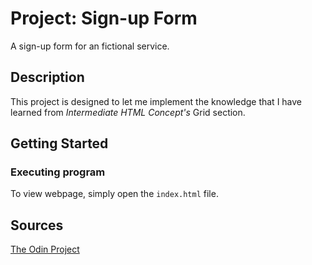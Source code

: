 # Project: Sign-up Form

A sign-up form for an fictional service.

## Description

This project is designed to let me implement the knowledge that I have learned from  _Intermediate HTML Concept's_ Grid section.

## Getting Started

### Executing program

To view webpage, simply open the `index.html` file.
## Sources

[The Odin Project](https://www.theodinproject.com/)
